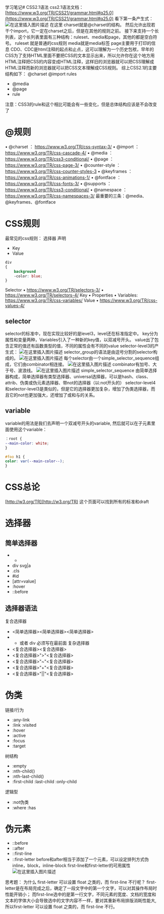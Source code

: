 学习笔记# CSS2.1语法
css2.1语法文档：[https://www.w3.org/TR/CSS21/grammar.html#q25.0](https://www.w3.org/TR/CSS21/grammar.html#q25.0)
看下第一条产生式：
![在这里插入图片描述](https://img-blog.csdnimg.cn/20201220190828292.png)
在这里 charset就是@charset的结构。
然后允许出现若干个import，它一定在charset之后，但是在其他的规则之前。
接下来支持一个长列表，这个长列表里面有三种结构：ruleset、media和page，其他的都是空白符号。
ruleset 就是普通的css规则
media就是media标签
page主要用于打印的信息
CDO、CDC是html注释的起点和止点，这可以理解为一个历史包袱，早年的CSS为了支持HTML里面不要把CSS的文本显示出来，所以允许你在这个地方用HTML注释把CSS的内容变成HTML注释，这样旧的浏览器就可以把CSS理解成HTML注释而新的浏览器就可以把CSS文本理解成CSS规则。
综上CSS2.1的主要结构如下：
@charset
@import
rules
- @media
- @page
- rule

注意：CSS3的rule和这个相比可能会有一些变化，但是总体结构应该是不会改变了
# @规则
• @charset ： https://www.w3.org/TR/css-syntax-3/
• @import ：https://www.w3.org/TR/css-cascade-4/
• @media ：https://www.w3.org/TR/css3-conditional/
• @page ： https://www.w3.org/TR/css-page-3/
• @counter-style ：https://www.w3.org/TR/css-counter-styles-3
• @keyframes ：https://www.w3.org/TR/css-animations-1/
• @fontface ：https://www.w3.org/TR/css-fonts-3/
• @supports ：https://www.w3.org/TR/css3-conditional/
• @namespace ：https://www.w3.org/TR/css-namespaces-3/
最重要的三条：@media、@keyframes、@fontface
# CSS规则
最常见的css规则：
选择器 
声明
- Key 
- Value

```css
div
{
	background
	-color: blue;
}
```
Selector
• https://www.w3.org/TR/selectors-3/
• https://www.w3.org/TR/selectors-4/
Key
• Properties
• Variables: https://www.w3.org/TR/css-variables/
Value
• https://www.w3.org/TR/css-values-4/
## selector
selector的标准中，现在实现比较好的是level3，level还在标准指定中。
key分为属性和变量两种，Variables引入了一种新的key值，以双减号开头。
value出了包含正常的值还有函数类型的值，不同的属性会有不同的value
selector-level3的产生式：
![在这里插入图片描述](https://img-blog.csdnimg.cn/20201220201625239.png)
selector_group的语法是由逗号分割的selector构成的。
![在这里插入图片描述](https://img-blog.csdnimg.cn/20201220201756454.png)
每个selector由一个simple_selector_sequence组成，它们由combinator相连接。
![在这里插入图片描述](https://img-blog.csdnimg.cn/20201220201933912.png?x-oss-process=image/watermark,type_ZmFuZ3poZW5naGVpdGk,shadow_10,text_aHR0cHM6Ly9ibG9nLmNzZG4ubmV0L3lmbTEyMDc1MDMxMA==,size_16,color_FFFFFF,t_70)
combinator有加号、大于号、波浪线。
![在这里插入图片描述](https://img-blog.csdnimg.cn/20201220214740554.png?x-oss-process=image/watermark,type_ZmFuZ3poZW5naGVpdGk,shadow_10,text_aHR0cHM6Ly9ibG9nLmNzZG4ubmV0L3lmbTEyMDc1MDMxMA==,size_16,color_FFFFFF,t_70)
simple_selector_sequence 由简单选择器构成，简单选择器有类型选择器、universal选择器，可以是hash、class、attrib、伪类或伪元素选择器、带not的选择器（以:not开头的）
selector-level4 和selector-level3是类似的，但是它的选择器更加复杂，增加了伪类选择器，而且它的not也更加强大，还增加了或和与的关系。
## variable
variable的用法是我们去声明一个双减号开头的variable, 然后就可以在子元素里面使用这个variable：

```css
：root {
--main-color: white;
}

#foo h1 {
color: var(--main-color--);
}
```
# CSS总论
[http://w3.org/TR](http://w3.org/TR)
这个页面可以找到所有的标准和draft

# 选择器
## 简单选择器
-  *
-  div svg|a
- .cls
- #id
- [attr=value]
- :hover
- ::before
## 选择器语法
复合选择器
- <简单选择器><简单选择器><简单选择器>
- * 或者 div 必须写在最前面
复杂选择器
- <复合选择器><sp><复合选择器>
- <复合选择器>">"<复合选择器>
- <复合选择器>"~"<复合选择器>
- <复合选择器>"+"<复合选择器>
- <复合选择器>"||"<复合选择器>

# 伪类
链接/行为
- :any-link
- :link :visited
- :hover
- :active
- :focus
- :target

树结构
- :empty
- :nth-child()
- :nth-last-child()
- :first-child :last-child :only-child

逻辑型
- :not伪类
- :where :has

# 伪元素
- ::before
- ::after
- ::first-line
- ::first-letter
before和after相当于添加了一个元素，可以设定排列方式伪inline，block，inline-block
first-line和first-letter的可用属性
![在这里插入图片描述](https://img-blog.csdnimg.cn/20201221000046429.png?x-oss-process=image/watermark,type_ZmFuZ3poZW5naGVpdGk,shadow_10,text_aHR0cHM6Ly9ibG9nLmNzZG4ubmV0L3lmbTEyMDc1MDMxMA==,size_16,color_FFFFFF,t_70)

思考题：
为什么 first-letter 可以设置 float 之类的，而 first-line 不行呢？ first-letter是在布局完成之后，确定了一段文字中的第一个文字，可以对其操作布局时性能开销小； 而first-line选中的是第一行文字，不同元素的宽度、文档的宽度和文本的字体大小会导致选中的文字内容不一样，要对其重新布局排版消耗性能大,所以first-letter 可以设置 float 之类的，而 first-line 不行。